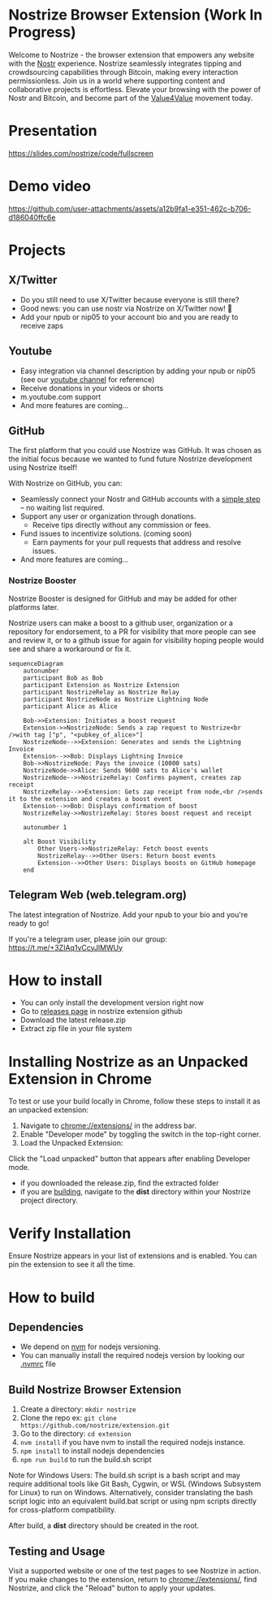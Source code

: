 # Nostrize Browser Extension (Work In Progress)

Welcome to Nostrize - the browser extension that empowers any website with the [Nostr](https://github.com/nostr-protocol/nostr) experience. Nostrize seamlessly integrates tipping and crowdsourcing capabilities through Bitcoin, making every interaction permissionless. Join us in a world where supporting content and collaborative projects is effortless. Elevate your browsing with the power of Nostr and Bitcoin, and become part of the [Value4Value](https://value4value.info/) movement today.

# Presentation

https://slides.com/nostrize/code/fullscreen

# Demo video

https://github.com/user-attachments/assets/a12b9fa1-e351-462c-b706-d186040ffc6e

# Projects

## X/Twitter

* Do you still need to use X/Twitter because everyone is still there?
* Good news: you can use nostr via Nostrize on X/Twitter now! 🤯
* Add your npub or nip05 to your account bio and you are ready to receive zaps

## Youtube

* Easy integration via channel description by adding your npub or nip05 (see our [youtube channel](https://www.youtube.com/@Nostrize) for reference)
* Receive donations in your videos or shorts
* m.youtube.com support
* And more features are coming...

## GitHub

The first platform that you could use Nostrize was GitHub. It was chosen as the initial focus because we wanted to fund future Nostrize development using Nostrize itself!

With Nostrize on GitHub, you can:

* Seamlessly connect your Nostr and GitHub accounts with a [simple step](https://github.com/nostrize/github-connect) – no waiting list required.
* Support any user or organization through donations.
  * Receive tips directly without any commission or fees.
* Fund issues to incentivize solutions. (coming soon)
  * Earn payments for your pull requests that address and resolve issues.
* And more features are coming...

### Nostrize Booster

Nostrize Booster is designed for GitHub and may be added for other platforms later.

Nostrize users can make a boost to a github user, organization or a repository for endorsement, to a PR for visibility that more people can see and review it, or to a github issue for again for visibility hoping people would see and share a workaround or fix it. 

```mermaid
sequenceDiagram
    autonumber
    participant Bob as Bob
    participant Extension as Nostrize Extension
    participant NostrizeRelay as Nostrize Relay
    participant NostrizeNode as Nostrize Lightning Node
    participant Alice as Alice

    Bob->>Extension: Initiates a boost request
    Extension->>NostrizeNode: Sends a zap request to Nostrize<br />with tag ["p", "<pubkey_of_alice>"]
    NostrizeNode-->>Extension: Generates and sends the Lightning Invoice
    Extension-->>Bob: Displays Lightning Invoice
    Bob->>NostrizeNode: Pays the invoice (10000 sats)
    NostrizeNode->>Alice: Sends 9600 sats to Alice's wallet
    NostrizeNode-->>NostrizeRelay: Confirms payment, creates zap receipt
    NostrizeRelay-->>Extension: Gets zap receipt from node,<br />sends it to the extension and creates a boost event
    Extension-->>Bob: Displays confirmation of boost
    NostrizeRelay->>NostrizeRelay: Stores boost request and receipt

    autonumber 1

    alt Boost Visibility
        Other Users->>NostrizeRelay: Fetch boost events
        NostrizeRelay-->>Other Users: Return boost events
        Extension-->>Other Users: Displays boosts on GitHub homepage
    end
```

## Telegram Web (web.telegram.org)

The latest integration of Nostrize. Add your npub to your bio and you're ready to go!

If you're a telegram user, please join our group: https://t.me/+3ZIAq1yCcyJlMWUy

# How to install

* You can only install the development version right now
* Go to [releases page](https://github.com/nostrize/extension/releases) in nostrize extension github
* Download the latest release.zip
* Extract zip file in your file system

# Installing Nostrize as an Unpacked Extension in Chrome

To test or use your build locally in Chrome, follow these steps to install it as an unpacked extension:

1. Navigate to [chrome://extensions/](chrome://extensions/) in the address bar.
1. Enable "Developer mode" by toggling the switch in the top-right corner.
1. Load the Unpacked Extension:

Click the "Load unpacked" button that appears after enabling Developer mode.

* if you downloaded the release.zip, find the extracted folder
* if you are [building](https://github.com/nostrize/extension?tab=readme-ov-file#build-nostrize-browser-extension), navigate to the **dist** directory within your Nostrize project directory.

# Verify Installation

Ensure Nostrize appears in your list of extensions and is enabled. You can pin the extension to see it all the time.

# How to build

## Dependencies

* We depend on [nvm](https://github.com/nvm-sh/nvm?tab=readme-ov-file#about) for nodejs versioning. 
* You can manually install the required nodejs version by looking our [.nvmrc](https://github.com/nostrize/extension/blob/main/.nvmrc) file

## Build Nostrize Browser Extension 

1. Create a directory: `mkdir nostrize`
1. Clone the repo ex: `git clone https://github.com/nostrize/extension.git`
1. Go to the directory: `cd extension`
1. `nvm install` if you have nvm to install the required nodejs instance.
1. `npm install` to install nodejs dependencies
1. `npm run build` to run the build.sh script

Note for Windows Users: The build.sh script is a bash script and may require additional tools like Git Bash, Cygwin, or WSL (Windows Subsystem for Linux) to run on Windows. Alternatively, consider translating the bash script logic into an equivalent build.bat script or using npm scripts directly for cross-platform compatibility.

After build, a **dist** directory should be created in the root.

## Testing and Usage

Visit a supported website or one of the test pages to see Nostrize in action.
If you make changes to the extension, return to [chrome://extensions/](chrome://extensions/), find Nostrize, and click the "Reload" button to apply your updates.
